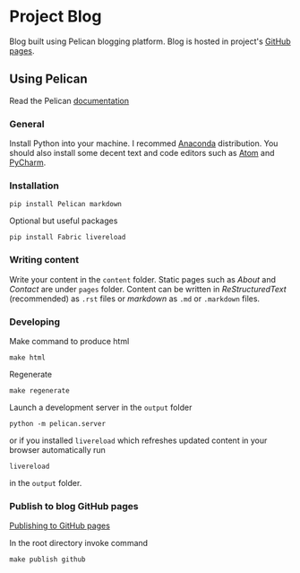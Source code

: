 # Project Blog
Blog built using Pelican blogging platform. Blog is hosted in project's [GitHub pages](https://jaantollander.github.io/SCI-C1000/).

## Using Pelican
Read the Pelican [documentation](http://docs.getpelican.com/)

### General
Install Python into your machine. I recommed [Anaconda](https://www.continuum.io/downloads) distribution. You should also install some decent text and code editors such as [Atom](https://atom.io/) and [PyCharm](https://www.jetbrains.com/pycharm/).

### Installation
```
pip install Pelican markdown
```

Optional but useful packages

```
pip install Fabric livereload
```

### Writing content
Write your content in the `content` folder. Static pages such as *About* and *Contact* are under `pages` folder. Content can be written in *ReStructuredText* (recommended) as  `.rst` files or *markdown* as `.md` or `.markdown` files.

### Developing
Make command to produce html

```
make html
```

Regenerate

```
make regenerate
```

Launch a development server in the `output` folder

```
python -m pelican.server
```

or if you installed `livereload` which refreshes updated content in your browser automatically run

```
livereload
```

in the `output` folder.

### Publish to blog GitHub pages
[Publishing to GitHub pages](http://docs.getpelican.com/en/3.6.3/tips.html?highlight=github#publishing-to-github)

In the root directory invoke command

```
make publish github
```

